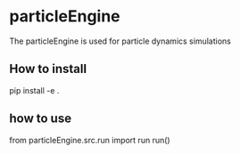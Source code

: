 # particleEngine
The particleEngine is used for particle dynamics simulations

## How to install
pip install -e .

## how to use

from particleEngine.src.run import run
run()
